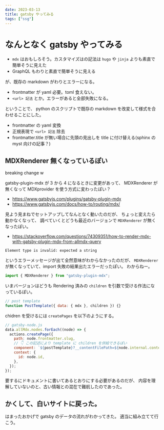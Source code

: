 ```yaml
---
date: 2023-03-13
title: gatsby やってみる
tags: ["ssg"]
---
```


# なんとなく gatsby やってみる

- `mdx` はおもしろそう。カスタマイズはの記法は `hugo` や `jinja` よりも素直で簡単そうに見えた
- GraphQL もわりと素直で簡単そうに見える

が、既存の markdown がわりとエラーになる。

- frontmatter が yaml 必要。toml 食えない。
- `<url> 記法` とか。エラーがあると全部失敗になる。

ということで、 python のスクリプトで既存の markdown を改変して様式を合わせることにした。

- frontmatter の yaml 変換
- 正規表現で `<url> 記法` 除去
- frontmatter.title が無い場合に先頭の見出しを title に付け替える(sphinx の myst 向けの記事？)

## MDXRenderer 無くなっているぽい

breaking change w

gatsby-plugin-mdx が 3 から 4 になるときに変更があって、
MDXRenderer が無くなって
MDXprovider を使う方式に変わったぽい？

- https://www.gatsbyjs.com/plugins/gatsby-plugin-mdx
- https://www.gatsbyjs.com/docs/how-to/routing/mdx/

見よう見まねでセットアップしてなんとなく動いたのだが、
ちょっと変えたら動かなくなって、
調べていくとどうも最近のバージョンで `MDXRenderer` が無くなったぽい。

- https://stackoverflow.com/questions/74309351/how-to-render-mdx-with-gatsby-plugin-mdx-from-allmdx-query

```
Element type is invalid: expected a string
```

というエラーメッセージが出て全然意味がわからなかったのだが、
`MDXRenderer` が無くなっていて、import 失敗の結果出たエラーだったぽい。
わからねー。

```jsx
import { MDXRenderer } from "gatsby-plugin-mdx";
```

いまバージョンはどうも Rendering 済みの `children` を引数で受ける作法になっているぽい。

```jsx
// post template
function PostTemplate({ data: { mdx }, children }) {}
```

chidren を受けるには `createPages` を以下のようにする。

```jsx
// gatsby-node.js
data.allMdx.nodes.forEach((node) => {
  actions.createPage({
    path: node.frontmatter.slug,
    // 👇 この記述により template に children を供給できるぽい
    component: `${postTemplate}?__contentFilePath=${node.internal.contentFilePath}`,
    context: {
      id: node.id,
    },
  });
});
```

要するにドキュメントに書いてあるとおりにする必要があるのだが、
内容を理解していないのと、古い情報との混在で難航したのであった。

## かくして、白いサイトに戻った。

はまったおかげで gatsby のデータの流れがわかってきた。
適当に組み立てて行こう。
